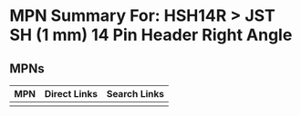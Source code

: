 



# MPN Summary For: HSH14R > JST SH (1 mm) 14 Pin Header Right Angle

## MPNs
  

|MPN|Direct Links|Search Links|
| :--- | :--- | :--- |
||||
